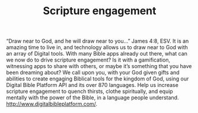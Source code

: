 ﻿---
title: Scripture engagement
intro: Faith Comes By Hearing (Digital Bible Platform) – How can you increase scripture engagement, now?
champions:
- name:
    Faith Comes By Hearing
  logo:
    FBCH.png
  url:
   http://www.faithcomesbyhearing.com/
---
“Draw near to God, and he will draw near to you…” James 4:8, ESV. It is an amazing time to live in, and technology allows us to draw near to God with an array of Digital tools. With many Bible apps already out there, what can we now do to drive scripture engagement? Is it with a gamification, witnessing apps to share with others, or maybe it’s something that you have been dreaming about? We call upon you, with your God given gifts and abilities to create engaging Biblical tools for the kingdom of God, using our Digital Bible Platform API and its over 870 languages. Help us increase scripture engagement to quench thirsts, clothe spiritually, and equip mentally with the power of the Bible, in a language people understand. http://www.digitalbibleplatform.com/.  

